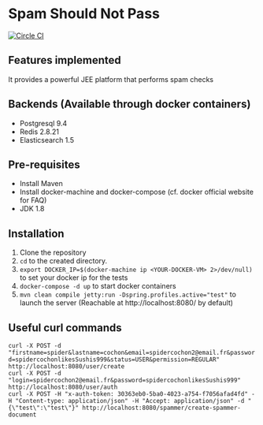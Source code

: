 # Spam Should Not Pass
[![Circle CI](https://circleci.com/gh/v4lproik/spam-should-not-pass.svg?style=svg)](https://circleci.com/gh/v4lproik/spam-should-not-pass)

## Features implemented

It provides a powerful JEE platform that performs spam checks

## Backends (Available through docker containers)

- Postgresql 9.4
- Redis 2.8.21
- Elasticsearch 1.5

## Pre-requisites

- Install Maven 
- Install docker-machine and docker-compose (cf. docker official website for FAQ)
- JDK 1.8

## Installation

1. Clone the repository
2. `cd` to the created directory.
3. `export DOCKER_IP=$(docker-machine ip <YOUR-DOCKER-VM> 2>/dev/null)` to set your docker ip for the tests
4. `docker-compose -d up` to start docker containers
5. `mvn clean compile jetty:run -Dspring.profiles.active="test"` to launch the server (Reachable at http://localhost:8080/ by default)

## Useful curl commands
`curl -X POST -d "firstname=spider&lastname=cochon&email=spidercochon2@email.fr&password=spidercochonlikesSushis999&status=USER&permission=REGULAR" http://localhost:8080/user/create`  
`curl -X POST -d "login=spidercochon2@email.fr&password=spidercochonlikesSushis999" http://localhost:8080/user/auth`  
`curl -X POST -H "x-auth-token: 30363eb0-5ba0-4023-a754-f7056afad4fd" -H "Content-type: application/json" -H "Accept: application/json" -d "{\"test\":\"test\"}" http://localhost:8080/spammer/create-spammer-document`  